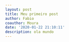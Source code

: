 ```yaml
---
layout: post
title: Meu primeiro post
author: Fabio
coauthor: Moura
date: '2020-01-22 21:10:11'
description: ola mundo
---
```


